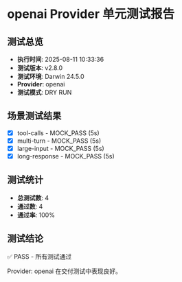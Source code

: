 # openai Provider 单元测试报告

## 测试总览
- **执行时间**: 2025-08-11 10:33:36
- **测试版本**: v2.8.0
- **测试环境**: Darwin 24.5.0
- **Provider**: openai
- **测试模式**: DRY RUN

## 场景测试结果
- [x] tool-calls - MOCK_PASS (5s)
- [x] multi-turn - MOCK_PASS (5s)
- [x] large-input - MOCK_PASS (5s)
- [x] long-response - MOCK_PASS (5s)

## 测试统计
- **总测试数**: 4
- **通过数**: 4  
- **通过率**: 100%

## 测试结论
✅ PASS - 所有测试通过

Provider: openai 在交付测试中表现良好。

